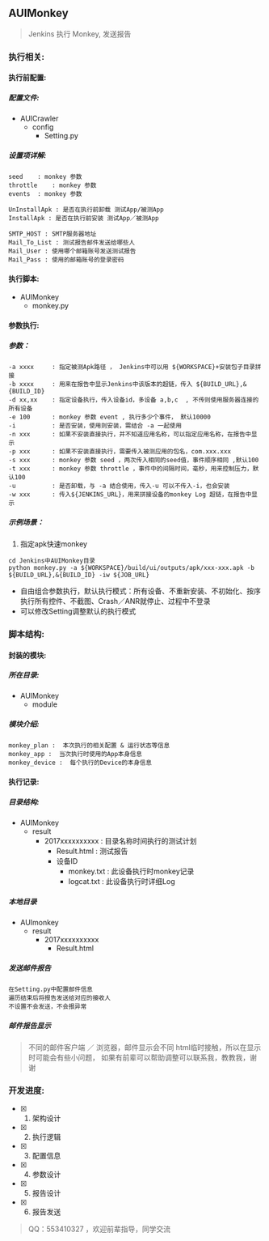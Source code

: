 ## AUIMonkey
> Jenkins 执行 Monkey, 发送报告

### 执行相关:
#### 执行前配置:
##### 配置文件:
- AUICrawler
  - config
    - Setting.py
##### 设置项详解:
```
seed    : monkey 参数
throttle    : monkey 参数
events  : monkey 参数

UnInstallApk : 是否在执行前卸载 测试App/被测App
InstallApk : 是否在执行前安装 测试App／被测App

SMTP_HOST : SMTP服务器地址 
Mail_To_List : 测试报告邮件发送给哪些人
Mail_User : 使用哪个邮箱账号发送测试报告
Mail_Pass : 使用的邮箱账号的登录密码
```
#### 执行脚本:
- AUIMonkey
  - monkey.py
#### 参数执行:
##### 参数：
```
-a xxxx     : 指定被测Apk路径 ， Jenkins中可以用 ${WORKSPACE}+安装包子目录拼接
-b xxxx     : 用来在报告中显示Jenkins中该版本的超链，传入 ${BUILD_URL},&{BUILD_ID}
-d xx,xx    : 指定设备执行，传入设备id，多设备 a,b,c  , 不传则使用服务器连接的所有设备
-e 100      : monkey 参数 event , 执行多少个事件， 默认10000
-i          : 是否安装，使用则安装，需结合 -a 一起使用
-n xxx      : 如果不安装直接执行，并不知道应用名称，可以指定应用名称，在报告中显示
-p xxx      : 如果不安装直接执行，需要传入被测应用的包名，com.xxx.xxx
-s xxx      : monkey 参数 seed ，两次传入相同的seed值，事件顺序相同 ,默认100
-t xxx      : monkey 参数 throttle ，事件中的间隔时间，毫秒，用来控制压力，默认100
-u          : 是否卸载，与 -a 结合使用，传入-u 可以不传入-i，也会安装
-w xxx      : 传入${JENKINS_URL}，用来拼接设备的monkey Log 超链，在报告中显示
```
##### 示例场景：
1. 指定apk快速monkey
```
cd Jenkins中AUIMonkey目录
python monkey.py -a ${WORKSPACE}/build/ui/outputs/apk/xxx-xxx.apk -b ${BUILD_URL},&{BUILD_ID} -iw ${JOB_URL}
```
* 自由组合参数执行，默认执行模式：所有设备、不重新安装、不初始化、按序执行所有控件、不截图、Crash／ANR就停止、过程中不登录
* 可以修改Setting调整默认的执行模式
### 脚本结构:
#### 封装的模块:
##### 所在目录:
- AUIMonkey
  - module
##### 模块介绍:
```
monkey_plan :  本次执行的相关配置 & 运行状态等信息 
monkey_app :  当次执行时使用的App本身信息
monkey_device :  每个执行的Device的本身信息 
```
#### 执行记录:
##### 目录结构:
- AUIMonkey
  - result
    - 2017xxxxxxxxxx : 目录名称时间执行的测试计划
      - Result.html : 测试报告
      - 设备ID
        - monkey.txt : 此设备执行时monkey记录
        - logcat.txt : 此设备执行时详细Log
##### 本地目录
- AUImonkey
  - result
    - 2017xxxxxxxxxx
      - Result.html 
      
##### 发送邮件报告
```
在Setting.py中配置邮件信息
遍历结束后将报告发送给对应的接收人
不设置不会发送，不会报异常
```
##### 邮件报告显示
> 不同的邮件客户端 ／ 浏览器，邮件显示会不同
> html临时接触，所以在显示时可能会有些小问题， 如果有前辈可以帮助调整可以联系我，教教我，谢谢
### 开发进度:
- [x] 1.  架构设计
- [x] 2.  执行逻辑
- [x] 3.  配置信息
- [x] 4.  参数设计
- [x] 5.  报告设计
- [x] 6.  报告发送

> QQ：553410327 ，欢迎前辈指导，同学交流 
